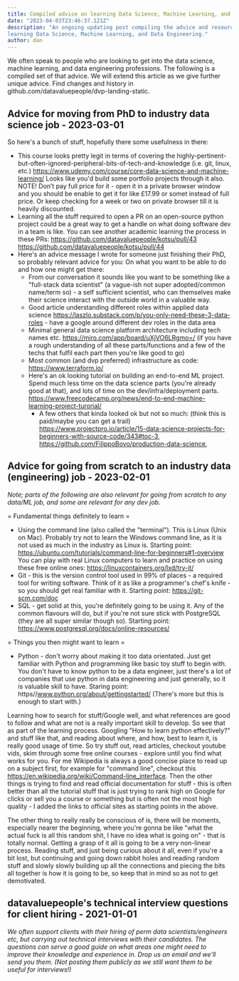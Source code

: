 ```yaml
---
title: Compiled advice on learning Data Science, Machine Learning, and Data Engineering
date: "2023-04-03T23:46:37.121Z"
description: "An ongoing updating post compiling the advice and resources we've given to people on
learning Data Science, Machine Learning, and Data Engineering."
author: dan
---
```


We often speak to people who are looking to get into the data science, machine learning, and data
engineering professions. The following is a compiled set of that advice. We will extend this
article as we give further unique advice. Find changes and history in
github.com/datavaluepeople/dvp-landing-static.

## Advice for moving from PhD to industry data science job - 2023-03-01

So here's a bunch of stuff, hopefully there some usefulness in there:
- This course looks pretty legit in terms of covering the
  highly-pertinent-but-often-ignored-peripheral-bits-of-tech-and-knowledge (i.e. git, linux, etc.)
  https://www.udemy.com/course/core-data-science-and-machine-learning/ Looks like you'd build some
  portfolio projects through it also. NOTE! Don’t pay full price for it - open it in a private
  browser window and you should be enable to get it for like £17.99 or somet instead of full price.
  Or keep checking for a week or two on private browser till it is heavily discounted.
- Learning all the stuff required to open a PR on an open-source python project could be a great
  way to get a handle on what doing software dev in a team is like. You can see another academic
  learning the process in these PRs: https://github.com/datavaluepeople/kotsu/pull/43
  https://github.com/datavaluepeople/kotsu/pull/44
- Here's an advice message I wrote for someone just finishing their PhD, so probably relevant
  advice for you: On what you want to be able to do and how one might get there:
  - From our conversation it sounds like you want to be something like a "full-stack data
    scientist" (a vague-ish not super adopted/common name/term so) - a self sufficient scientist,
    who can themselves make their science interact with the outside world in a valuable way.
  - Good article understanding different roles within applied data science
    https://laszlo.substack.com/p/you-only-need-these-3-data-roles - have a google around
    different dev roles in the data area
  - Minimal general data science platform architecture including tech names etc.
    https://miro.com/app/board/uXjVO6LRgmo=/ (if you have a rough understanding of all these
    parts/functions and a few of the techs that fulfil each part then you're like good to go)
  - Most common (and dvp preferred) infrastructure as code: https://www.terraform.io/
  - Here's an ok looking tutorial on building an end-to-end ML project. Spend much less time on
    the data science parts (you're already good at that), and lots of time on the
    dev/infra/deployment parts.
    https://www.freecodecamp.org/news/end-to-end-machine-learning-project-turorial/
    - A few others that kinda looked ok but not so much:  (think this is paid/maybe you can get
      a trail)
      https://www.projectpro.io/article/15-data-science-projects-for-beginners-with-source-code/343#toc-3,
      https://github.com/FilippoBovo/production-data-science,

## Advice for going from scratch to an industry data (engineering) job - 2023-02-01

_Note; parts of the following are also relevant for going from scratch to any data/ML job, and some
are relevant for any dev job._

= Fundamental things definitely to learn =
- Using the command line (also called the "terminal"). This is Linux (Unix on Mac). Probably try
  not to learn the Windows command line, as it is not used as much in the industry as Linux is.
  Starting point: https://ubuntu.com/tutorials/command-line-for-beginners#1-overview You can play
  with real Linux computers to learn and practice on using these free online ones:
  https://linuxcontainers.org/lxd/try-it/
- Git - this is the version control tool used in 99% of places - a required tool for writing
  software. Think of it as like a programmer's chef's knife - so you should get real familiar with
  it. Starting point: https://git-scm.com/doc
- SQL - get solid at this, you're definitely going to be using it. Any of the common flavours will
  do, but if you're not sure stick with PostgreSQL (they are all super similar though so). Starting
  point: https://www.postgresql.org/docs/online-resources/

= Things you then might want to learn =
- Python - don't worry about making it too data orientated. Just get familiar with Python and
  programming like basic toy stuff to begin with. You don't have to know python to be a data
  engineer, just there's a lot of companies that use python in data engineering and just generally,
  so it is valuable skill to have. Staring point: https//www.python.org/about/gettingstarted/
  (There's more but this is enough to start with.)

Learning how to search for stuff/Google well, and what references are good to follow and what are
not is a really important skill to develop. So see that as part of the learning process. Googling
"How to learn python effectively?" and stuff like that, and reading about where, and how, best to
learn it, is really good usage of time. So try stuff out, read articles, checkout youtube vids,
skim through some free online courses - explore until you find what works for you. For me Wikipedia
is always a good concise place to read up on a subject first, for example for "command line",
checkout this https://en.wikipedia.org/wiki/Command-line_interface. Then the other things is trying
to find and read official documentation for stuff - this is often better than all the tutorial
stuff that is just trying to rank high on Google for clicks or sell you a course or something but
is often not the most high quality - I added the links to official sites as starting points in the
above.

The other thing to really really be conscious of is, there will be moments, especially nearer the
beginning, where you're gonna be like "what the actual fuck is all this random shit, I have no idea
what is going on" - that is totally normal. Getting a grasp of it all is going to be a very
non-linear process. Reading stuff, and just being curious about it all, even if you're a bit lost,
but continuing and going down rabbit holes and reading random stuff and slowly slowly building up
all the connections and piecing the bits all together is how it is going to be, so keep that in
mind so as not to get demotivated.

## datavaluepeople's technical interview questions for client hiring - 2021-01-01

_We often support clients with their hiring of perm data scientists/engineers etc, but carrying
out technical interviews with their candidates. The questions can serve a good guide on what areas
one might need to improve their knowledge and experience in. Drop us an email and we'll send you
them. (Not posting them publicly as we still want them to be useful for interviews!)_

